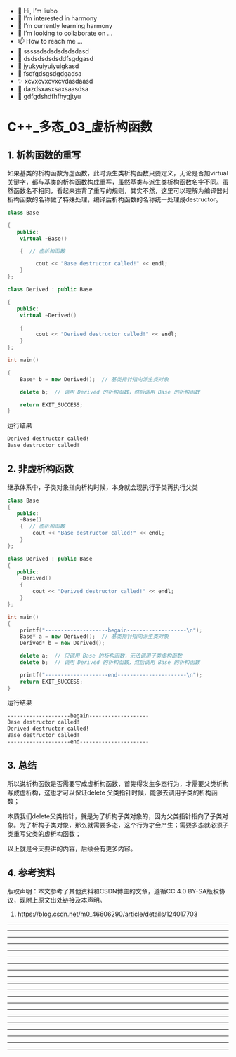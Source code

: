* 👋 Hi, I’m liubo
* 👀 I’m interested in harmony
* 🌱 I’m currently learning harmony
* 💞️ I’m looking to collaborate on ...
* 📫 How to reach me ...
* 📇 sssssdsdsdsdsdsdasd
* 🎃 dsdsdsdsdsddfsgdgasd
* 🍺 jyukyuiyuiyuigkasd
* 🍥 fsdfgdsgsdgdgadsa
* ✨ xcvxcvxcvxcvdasdaasd
* 🍰 dazdsxasxsaxsaasdsa
* 🚨 gdfgdshdfhfhygjtyu



# C++\_多态\_03\_虚析构函数

## 1. 析构函数的重写

如果基类的析构函数为虚函数，此时派生类析构函数只要定义，无论是否加virtual关键字，都与基类的析构函数构成重写，虽然基类与派生类析构函数名字不同。虽然函数名不相同，看起来违背了重写的规则，其实不然，这里可以理解为编译器对析构函数的名称做了特殊处理，编译后析构函数的名称统一处理成destructor。



```c++
class Base

{
   public:
    virtual ~Base()

    {  // 虚析构函数

         cout << "Base destructor called!" << endl;
    }
};

class Derived : public Base

{
   public:
    virtual ~Derived()

    {
         cout << "Derived destructor called!" << endl;
    }
};

int main()

{
    Base* b = new Derived();  // 基类指针指向派生类对象

    delete b;  // 调用 Derived 的析构函数，然后调用 Base 的析构函数

    return EXIT_SUCCESS;
}
```





运行结果

```tex
Derived destructor called!
Base destructor called!
```

 

 

 

 

 

 

 

## 2. 非虚析构函数

继承体系中，子类对象指向析构时候，本身就会现执行子类再执行父类



```c++
class Base
{
   public:
    ~Base()
    {  // 虚析构函数
        cout << "Base destructor called!" << endl;
    }
};

class Derived : public Base
{
   public:
    ~Derived()
    {
        cout << "Derived destructor called!" << endl;
    }
};

int main()
{
    printf("--------------------begain-------------------\n");
    Base* a = new Derived();  // 基类指针指向派生类对象
    Derived* b = new Derived();

    delete a;  // 只调用 Base 的析构函数，无法调用子类虚构函数
    delete b;  // 调用 Derived 的析构函数，然后调用 Base 的析构函数

    printf("--------------------end----------------------\n");
    return EXIT_SUCCESS;
}
```



运行结果

```tex
--------------------begain-------------------
Base destructor called!
Derived destructor called!
Base destructor called!
--------------------end----------------------
```

 

## 3. 总结

所以说析构函数是否需要写成虚析构函数，首先得发生多态行为，才需要父类析构写成虚析构，这也才可以保证delete 父类指针时候，能够去调用子类的析构函数；

本质我们delete父类指针，就是为了析构子类对象的，因为父类指针指向了子类对象。为了析构子类对象，那么就需要多态，这个行为才会产生；需要多态就必须子类重写父类的虚析构函数；

以上就是今天要讲的内容，后续会有更多内容。

## 4. 参考资料

版权声明：本文参考了其他资料和CSDN博主的文章，遵循CC 4.0 BY-SA版权协议，现附上原文出处链接及本声明。

1. https://blog.csdn.net/m0_46606290/article/details/124017703





 

---
---
---
---
---
---
---
---
---
---
---
---
---
---
---
---
---
---
---
---
